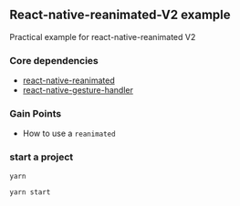 ## React-native-reanimated-V2 example
Practical example for react-native-reanimated V2


### Core dependencies
- [react-native-reanimated]()
- [react-native-gesture-handler]()


### Gain Points
- How to use a `reanimated`

### start a project
```
yarn

yarn start
```